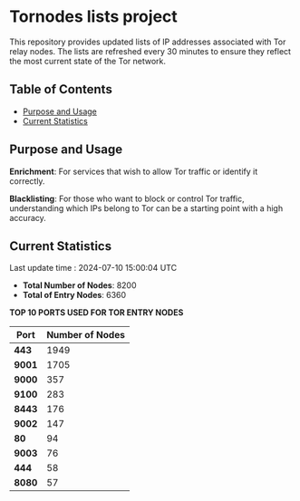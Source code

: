 # Tornodes lists project

This repository provides updated lists of IP addresses associated with Tor relay nodes. The lists are refreshed every 30 minutes to ensure they reflect the most current state of the Tor network.

## Table of Contents

- [Purpose and Usage](#purpose-and-usage)
- [Current Statistics](#current-statistics)


## Purpose and Usage

**Enrichment**: For services that wish to allow Tor traffic or identify it correctly.

**Blacklisting**: For those who want to block or control Tor traffic, understanding which IPs belong to Tor can be a starting point with a high accuracy.

## Current Statistics

Last update time : 2024-07-10 15:00:04 UTC

- **Total Number of Nodes**: 8200
- **Total of Entry Nodes**: 6360

**TOP 10 PORTS USED FOR TOR ENTRY NODES**

| **Port** | **Number of Nodes** |
|------|-----------------|
| **443**   | 1949  |
| **9001**   | 1705  |
| **9000**   | 357  |
| **9100**   | 283  |
| **8443**   | 176  |
| **9002**   | 147  |
| **80**   | 94  |
| **9003**   | 76  |
| **444**   | 58  |
| **8080**   | 57  |


